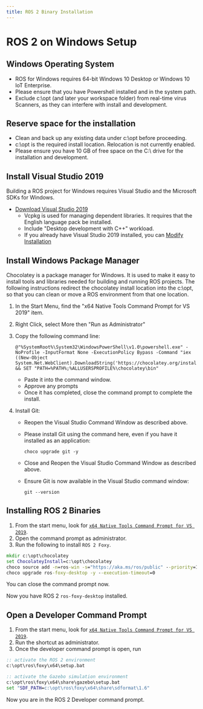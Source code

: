```yaml
---
title: ROS 2 Binary Installation
---
```


# ROS 2 on Windows Setup

## Windows Operating System

* ROS for Windows requires 64-bit Windows 10 Desktop or Windows 10 IoT Enterprise.
* Please ensure that you have Powershell installed and in the system path.
* Exclude c:\opt (and later your workspace folder) from real-time virus Scanners, as they can interfere with install and development.

## Reserve space for the installation

* Clean and back up any existing data under c:\opt before proceeding.
* c:\opt is the required install location. Relocation is not currently enabled.
* Please ensure you have 10 GB of free space on the C:\ drive for the installation and development.

## Install Visual Studio 2019

Building a ROS project for Windows requires Visual Studio and the Microsoft SDKs for Windows.

* [Download Visual Studio 2019](https://docs.microsoft.com/en-us/cpp/build/vscpp-step-0-installation?view=vs-2019)
    * Vcpkg is used for managing dependent libraries. It requires that the English language pack be installed.
    * Include "Desktop development with C++" workload.
    * If you already have Visual Studio 2019 installed, you can [Modify Installation](https://docs.microsoft.com/en-us/visualstudio/install/modify-visual-studio?view=vs-2019)

## Install Windows Package Manager

Chocolatey is a package manager for Windows. It is used to make it easy to install tools and libraries needed for building and running ROS projects. The following instructions redirect the chocolatey install location into the c:\opt, so that you can clean or move a ROS environment from that one location.

1. In the Start Menu, find the "x64 Native Tools Command Prompt for VS 2019" item.
2. Right Click, select More then "Run as Administrator"
3. Copy the following command line:

    ```
    @"%SystemRoot%\System32\WindowsPowerShell\v1.0\powershell.exe" -NoProfile -InputFormat None -ExecutionPolicy Bypass -Command "iex ((New-Object System.Net.WebClient).DownloadString('https://chocolatey.org/install.ps1'))" && SET "PATH=%PATH%;%ALLUSERSPROFILE%\chocolatey\bin"
    ```

    * Paste it into the command window.
    * Approve any prompts
    * Once it has completed, close the command prompt to complete the install.

4. Install Git:

    * Reopen the Visual Studio Command Window as described above.
    * Please install Git using the command here, even if you have it installed as an application:

        ```
        choco upgrade git -y
        ```

    * Close and Reopen the Visual Studio Command Window as described above.
    * Ensure Git is now available in the Visual Studio command window:

        ```
        git --version
        ```

## Installing ROS 2 Binaries

1. From the start menu, look for [`x64 Native Tools Command Prompt for VS 2019`][vsdevcmd].
2. Open the command prompt as administrator.
3. Run the following to install `ROS 2 Foxy`.

```bat
mkdir c:\opt\chocolatey
set ChocolateyInstall=c:\opt\chocolatey
choco source add -n=ros-win -s="https://aka.ms/ros/public" --priority=1
choco upgrade ros-foxy-desktop -y --execution-timeout=0
```

You can close the command prompt now.

Now you have ROS 2 `ros-foxy-desktop` installed. 

## Open a Developer Command Prompt

1. From the start menu, look for [`x64 Native Tools Command Prompt for VS 2019`][vsdevcmd].
2. Run the shortcut as administrator.
3. Once the developer command prompt is open, run

```bat
:: activate the ROS 2 environment
c:\opt\ros\foxy\x64\setup.bat

:: activate the Gazebo simulation environment
c:\opt\ros\foxy\x64\share\gazebo\setup.bat
set "SDF_PATH=c:\opt\ros\foxy\x64\share\sdformat\1.6"
```

Now you are in the ROS 2 Developer command prompt.

[vsdevcmd]: https://docs.microsoft.com/en-us/dotnet/framework/tools/developer-command-prompt-for-vs
